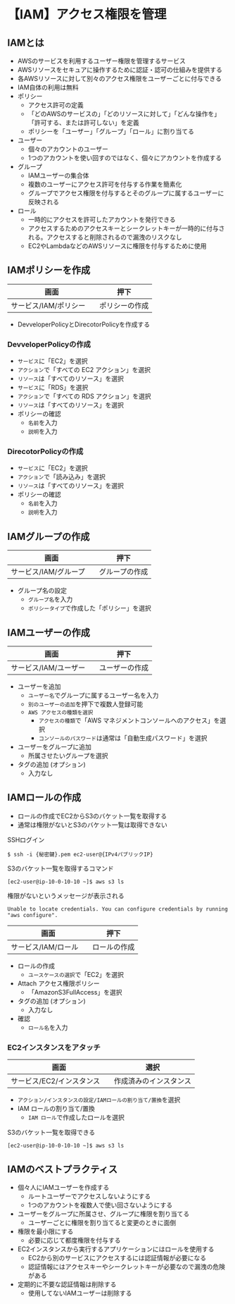 # 【IAM】アクセス権限を管理

## IAMとは

- AWSのサービスを利用するユーザー権限を管理するサービス
- AWSリソースをセキュアに操作するために認証・認可の仕組みを提供する
- 各AWSリソースに対して別々のアクセス権限をユーザーごとに付与できる
- IAM自体の利用は無料
- ポリシー
    - アクセス許可の定義
    - 「どのAWSのサービスの」「どのリソースに対して」「どんな操作を」「許可する、または許可しない」を定義
    - ポリシーを「ユーザー」「グループ」「ロール」に割り当てる
- ユーザー
    - 個々のアカウントのユーザー
    - 1つのアカウントを使い回すのではなく、個々にアカウントを作成する
- グループ
    - IAMユーザーの集合体
    - 複数のユーザーにアクセス許可を付与する作業を簡素化
    - グループでアクセス権限を付与するとそのグループに属するユーザーに反映される
 - ロール
    - 一時的にアクセスを許可したアカウントを発行できる
    - アクセスするためのアクセスキーとシークレットキーが一時的に付与される。アクセスすると削除されるので漏洩のリスクなし
    - EC2やLambdaなどのAWSリソースに権限を付与するために使用

## IAMポリシーを作成

|  画面  |  押下 |
| ---- | ---- |
|  サービス/IAM/ポリシー　|  ポリシーの作成 |

- DevveloperPolicyとDirecotorPolicyを作成する

### DevveloperPolicyの作成
- `サービス`に「EC2」を選択
- `アクション`で「すべての EC2 アクション」を選択
- `リソース`は「すべてのリソース」を選択
- `サービス`に「RDS」を選択
- `アクション`で「すべての RDS アクション」を選択
- `リソース`は「すべてのリソース」を選択
- ポリシーの確認
    - `名前`を入力
    - `説明`を入力

### DirecotorPolicyの作成

- `サービス`に「EC2」を選択
- `アクション`で「読み込み」を選択
- `リソース`は「すべてのリソース」を選択
- ポリシーの確認
    - `名前`を入力
    - `説明`を入力

## IAMグループの作成

|  画面  |  押下 |
| ---- | ---- |
|  サービス/IAM/グループ　|  グループの作成 |

- グループ名の設定
    - `グループ名`を入力
    - `ポリシータイプ`で作成した「ポリシー」を選択

## IAMユーザーの作成

|  画面  |  押下 |
| ---- | ---- |
|  サービス/IAM/ユーザー　|  ユーザーの作成 |

- ユーザーを追加
    - `ユーザー名`でグループに属するユーザー名を入力
    - `別のユーザーの追加`を押下で複数人登録可能
    - `AWS アクセスの種類を選択`
        - `アクセスの種類`で「AWS マネジメントコンソールへのアクセス」を選択
        - `コンソールのパスワード`は通常は「自動生成パスワード」を選択
- ユーザーをグループに追加
    - 所属させたいグループを選択
- タグの追加 (オプション)
    - 入力なし

## IAMロールの作成

- ロールの作成でEC2からS3のバケット一覧を取得する
- 通常は権限がないとS3のバケット一覧は取得できない

SSHログイン
```terminal
$ ssh -i {秘密鍵}.pem ec2-user@{IPv4パブリックIP}
```

S3のバケット一覧を取得するコマンド
```terminal
[ec2-user@ip-10-0-10-10 ~]$ aws s3 ls
```

権限がないというメッセージが表示される
```terminal
Unable to locate credentials. You can configure credentials by running "aws configure".
```

|  画面  |  押下 |
| ---- | ---- |
|  サービス/IAM/ロール　|  ロールの作成 |

- ロールの作成
    - `ユースケースの選択`で「EC2」を選択
 - Attach アクセス権限ポリシー
    - 「AmazonS3FullAccess」を選択
 - タグの追加 (オプション)
    - 入力なし
 - 確認
    - `ロール名`を入力
    
### EC2インスタンスをアタッチ

|  画面  |  選択 |
| ---- | ---- |
|  サービス/EC2/インスタンス　|  作成済みのインスタンス |

- `アクション/インスタンスの設定/IAMロールの割り当て/置換`を選択
- IAM ロールの割り当て/置換
    - `IAM ロール`で作成したロールを選択

S3のバケット一覧を取得できる
```terminal
[ec2-user@ip-10-0-10-10 ~]$ aws s3 ls
```

## IAMのベストプラクティス

- 個々人にIAMユーザーを作成する
    - ルートユーザーでアクセスしないようにする
    - 1つのアカウントを複数人で使い回さないようにする
- ユーザーをグループに所属させ、グループに権限を割り当てる
    - ユーザーごとに権限を割り当てると変更のときに面倒
- 権限を最小限にする
    - 必要に応じて都度権限を付与する
- EC2インスタンスから実行するアプリケーションにはロールを使用する
    - EC2から別のサービスにアクセスするには認証情報が必要になる
    - 認証情報にはアクセスキーやシークレットキーが必要なので漏洩の危険がある
- 定期的に不要な認証情報は削除する
    - 使用してないIAMユーザーは削除する
